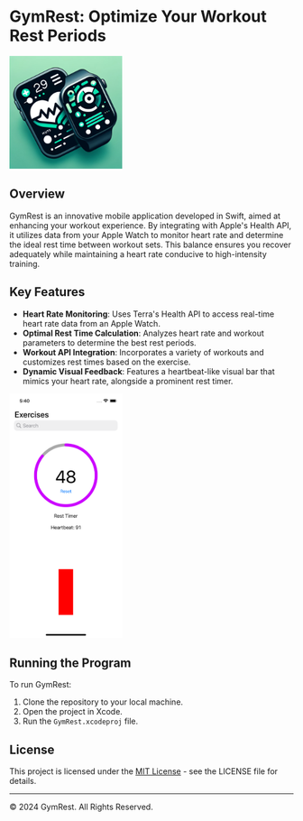 # GymRest: Optimize Your Workout Rest Periods

<img src="Logo.png" alt="GymRest Logo" width="200"/>

## Overview
GymRest is an innovative mobile application developed in Swift, aimed at enhancing your workout experience. By integrating with Apple's Health API, it utilizes data from your Apple Watch to monitor heart rate and determine the ideal rest time between workout sets. This balance ensures you recover adequately while maintaining a heart rate conducive to high-intensity training.

## Key Features
- **Heart Rate Monitoring**: Uses Terra's Health API to access real-time heart rate data from an Apple Watch.
- **Optimal Rest Time Calculation**: Analyzes heart rate and workout parameters to determine the best rest periods.
- **Workout API Integration**: Incorporates a variety of workouts and customizes rest times based on the exercise.
- **Dynamic Visual Feedback**: Features a heartbeat-like visual bar that mimics your heart rate, alongside a prominent rest timer.

<img src="AppScreen.png" alt="App Screenshot" width="200"/>

## Running the Program
To run GymRest:
1. Clone the repository to your local machine.
2. Open the project in Xcode.
3. Run the `GymRest.xcodeproj` file.

## License
This project is licensed under the [MIT License](LICENSE.md) - see the LICENSE file for details.

---

© 2024 GymRest. All Rights Reserved.
